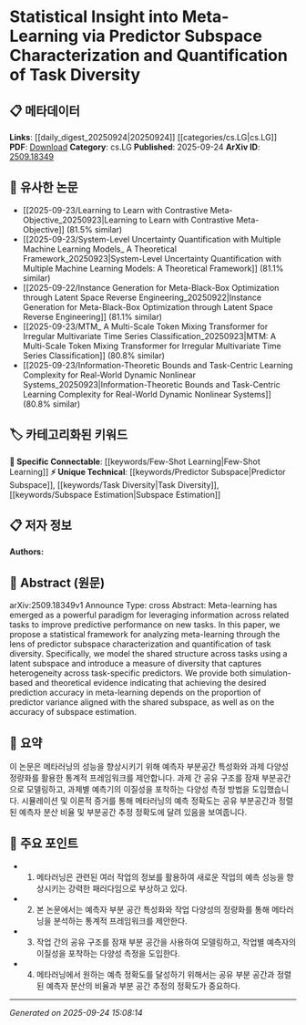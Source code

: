 <!-- KEYWORD_LINKING_METADATA:
{
  "processed_timestamp": "2025-09-24T15:08:14.092689",
  "vocabulary_version": "1.0",
  "selected_keywords": [
    "Few-Shot Learning",
    "Predictor Subspace",
    "Task Diversity",
    "Subspace Estimation"
  ],
  "rejected_keywords": [],
  "similarity_scores": {
    "Few-Shot Learning": 0.82,
    "Predictor Subspace": 0.78,
    "Task Diversity": 0.75,
    "Subspace Estimation": 0.73
  },
  "extraction_method": "AI_prompt_based",
  "budget_applied": true,
  "candidates_json": {
    "candidates": [
      {
        "surface": "Meta-learning",
        "canonical": "Few-Shot Learning",
        "aliases": [
          "Meta Learning",
          "Meta-Learning"
        ],
        "category": "specific_connectable",
        "rationale": "Meta-learning is closely related to Few-Shot Learning, which is a trending concept and enhances connectivity with existing knowledge graphs.",
        "novelty_score": 0.45,
        "connectivity_score": 0.85,
        "specificity_score": 0.78,
        "link_intent_score": 0.82
      },
      {
        "surface": "Predictor Subspace",
        "canonical": "Predictor Subspace",
        "aliases": [
          "Latent Subspace",
          "Shared Subspace"
        ],
        "category": "unique_technical",
        "rationale": "The concept of predictor subspace is unique to this paper and offers a novel perspective on task characterization in meta-learning.",
        "novelty_score": 0.72,
        "connectivity_score": 0.65,
        "specificity_score": 0.8,
        "link_intent_score": 0.78
      },
      {
        "surface": "Task Diversity",
        "canonical": "Task Diversity",
        "aliases": [
          "Task Heterogeneity"
        ],
        "category": "unique_technical",
        "rationale": "Task diversity is a key concept in this paper, providing a unique angle on evaluating meta-learning effectiveness.",
        "novelty_score": 0.68,
        "connectivity_score": 0.6,
        "specificity_score": 0.82,
        "link_intent_score": 0.75
      },
      {
        "surface": "Subspace Estimation",
        "canonical": "Subspace Estimation",
        "aliases": [
          "Latent Subspace Estimation"
        ],
        "category": "unique_technical",
        "rationale": "Subspace estimation is critical for understanding the shared structure in meta-learning, offering a unique technical approach.",
        "novelty_score": 0.65,
        "connectivity_score": 0.58,
        "specificity_score": 0.79,
        "link_intent_score": 0.73
      }
    ],
    "ban_list_suggestions": [
      "Predictive Performance",
      "Simulation-Based Evidence"
    ]
  },
  "decisions": [
    {
      "candidate_surface": "Meta-learning",
      "resolved_canonical": "Few-Shot Learning",
      "decision": "linked",
      "scores": {
        "novelty": 0.45,
        "connectivity": 0.85,
        "specificity": 0.78,
        "link_intent": 0.82
      }
    },
    {
      "candidate_surface": "Predictor Subspace",
      "resolved_canonical": "Predictor Subspace",
      "decision": "linked",
      "scores": {
        "novelty": 0.72,
        "connectivity": 0.65,
        "specificity": 0.8,
        "link_intent": 0.78
      }
    },
    {
      "candidate_surface": "Task Diversity",
      "resolved_canonical": "Task Diversity",
      "decision": "linked",
      "scores": {
        "novelty": 0.68,
        "connectivity": 0.6,
        "specificity": 0.82,
        "link_intent": 0.75
      }
    },
    {
      "candidate_surface": "Subspace Estimation",
      "resolved_canonical": "Subspace Estimation",
      "decision": "linked",
      "scores": {
        "novelty": 0.65,
        "connectivity": 0.58,
        "specificity": 0.79,
        "link_intent": 0.73
      }
    }
  ]
}
-->

# Statistical Insight into Meta-Learning via Predictor Subspace Characterization and Quantification of Task Diversity

## 📋 메타데이터

**Links**: [[daily_digest_20250924|20250924]] [[categories/cs.LG|cs.LG]]
**PDF**: [Download](https://arxiv.org/pdf/2509.18349.pdf)
**Category**: cs.LG
**Published**: 2025-09-24
**ArXiv ID**: [2509.18349](https://arxiv.org/abs/2509.18349)

## 🔗 유사한 논문
- [[2025-09-23/Learning to Learn with Contrastive Meta-Objective_20250923|Learning to Learn with Contrastive Meta-Objective]] (81.5% similar)
- [[2025-09-23/System-Level Uncertainty Quantification with Multiple Machine Learning Models_ A Theoretical Framework_20250923|System-Level Uncertainty Quantification with Multiple Machine Learning Models: A Theoretical Framework]] (81.1% similar)
- [[2025-09-22/Instance Generation for Meta-Black-Box Optimization through Latent Space Reverse Engineering_20250922|Instance Generation for Meta-Black-Box Optimization through Latent Space Reverse Engineering]] (81.1% similar)
- [[2025-09-23/MTM_ A Multi-Scale Token Mixing Transformer for Irregular Multivariate Time Series Classification_20250923|MTM: A Multi-Scale Token Mixing Transformer for Irregular Multivariate Time Series Classification]] (80.8% similar)
- [[2025-09-23/Information-Theoretic Bounds and Task-Centric Learning Complexity for Real-World Dynamic Nonlinear Systems_20250923|Information-Theoretic Bounds and Task-Centric Learning Complexity for Real-World Dynamic Nonlinear Systems]] (80.8% similar)

## 🏷️ 카테고리화된 키워드
**🔗 Specific Connectable**: [[keywords/Few-Shot Learning|Few-Shot Learning]]
**⚡ Unique Technical**: [[keywords/Predictor Subspace|Predictor Subspace]], [[keywords/Task Diversity|Task Diversity]], [[keywords/Subspace Estimation|Subspace Estimation]]

## 📋 저자 정보

**Authors:** 

## 📄 Abstract (원문)

arXiv:2509.18349v1 Announce Type: cross 
Abstract: Meta-learning has emerged as a powerful paradigm for leveraging information across related tasks to improve predictive performance on new tasks. In this paper, we propose a statistical framework for analyzing meta-learning through the lens of predictor subspace characterization and quantification of task diversity. Specifically, we model the shared structure across tasks using a latent subspace and introduce a measure of diversity that captures heterogeneity across task-specific predictors. We provide both simulation-based and theoretical evidence indicating that achieving the desired prediction accuracy in meta-learning depends on the proportion of predictor variance aligned with the shared subspace, as well as on the accuracy of subspace estimation.

## 📝 요약

이 논문은 메타러닝의 성능을 향상시키기 위해 예측자 부분공간 특성화와 과제 다양성 정량화를 활용한 통계적 프레임워크를 제안합니다. 과제 간 공유 구조를 잠재 부분공간으로 모델링하고, 과제별 예측기의 이질성을 포착하는 다양성 측정 방법을 도입했습니다. 시뮬레이션 및 이론적 증거를 통해 메타러닝의 예측 정확도는 공유 부분공간과 정렬된 예측자 분산 비율 및 부분공간 추정 정확도에 달려 있음을 보여줍니다.

## 🎯 주요 포인트

- 1. 메타러닝은 관련된 여러 작업의 정보를 활용하여 새로운 작업의 예측 성능을 향상시키는 강력한 패러다임으로 부상하고 있다.
- 2. 본 논문에서는 예측자 부분 공간 특성화와 작업 다양성의 정량화를 통해 메타러닝을 분석하는 통계적 프레임워크를 제안한다.
- 3. 작업 간의 공유 구조를 잠재 부분 공간을 사용하여 모델링하고, 작업별 예측자의 이질성을 포착하는 다양성 측정을 도입한다.
- 4. 메타러닝에서 원하는 예측 정확도를 달성하기 위해서는 공유 부분 공간과 정렬된 예측자 분산의 비율과 부분 공간 추정의 정확도가 중요하다.


---

*Generated on 2025-09-24 15:08:14*